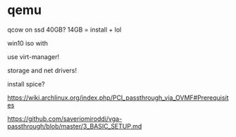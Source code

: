 # qemu

qcow on ssd 40GB?
14GB = install + lol

win10 iso with


use virt-manager!

storage and net drivers!

install spice?

https://wiki.archlinux.org/index.php/PCI_passthrough_via_OVMF#Prerequisites

https://github.com/saveriomiroddi/vga-passthrough/blob/master/3_BASIC_SETUP.md
